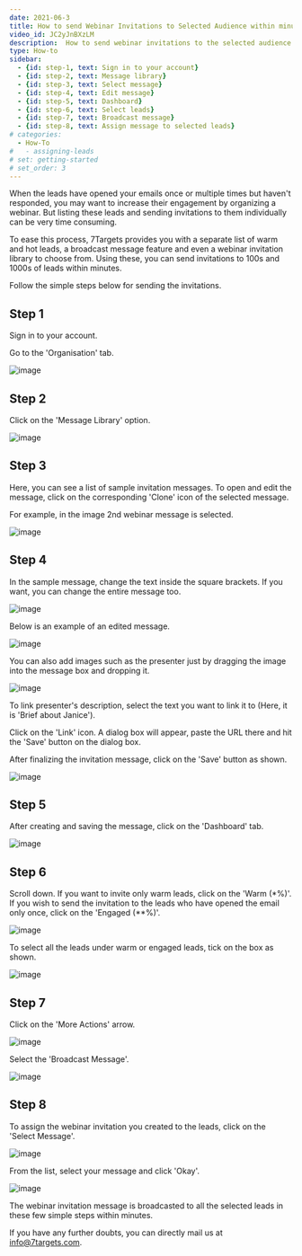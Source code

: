 ```yaml
---
date: 2021-06-3
title: How to send Webinar Invitations to Selected Audience within minutes
video_id: JC2yJnBXzLM
description:  How to send webinar invitations to the selected audience within minutes, such as to the engaged leads or warm leads
type: How-to
sidebar:
  - {id: step-1, text: Sign in to your account}
  - {id: step-2, text: Message library}
  - {id: step-3, text: Select message}
  - {id: step-4, text: Edit message}
  - {id: step-5, text: Dashboard}
  - {id: step-6, text: Select leads}
  - {id: step-7, text: Broadcast message}
  - {id: step-8, text: Assign message to selected leads}
# categories:
  - How-To
#   - assigning-leads
# set: getting-started
# set_order: 3
---
```


When the leads have opened your emails once or multiple times but haven't responded, you may want to increase their engagement by organizing a webinar. But listing these leads and sending invitations to them individually can be very time consuming.

To ease this process, 7Targets provides you with a separate list of warm and hot leads, a broadcast message feature and even a webinar invitation library to choose from. Using these, you can send invitations to 100s and 1000s of leads within minutes.

Follow the simple steps below for sending the invitations.

## Step 1

Sign in to your account.

Go to the 'Organisation' tab.

![image](../../images/webinar-1.png)

## Step 2

Click on the 'Message Library' option.

![image](../../images/webinar-2.png)

## Step 3

Here, you can see a list of sample invitation messages. To open and edit the message, click on the corresponding 'Clone' icon of the selected message.

For example, in the image 2nd webinar message is selected.

![image](../../images/webinar-3.png)

## Step 4

In the sample message, change the text inside the square brackets. If you want, you can change the entire message too.

![image](../../images/webinar-4.png)

Below is an example of an edited message.

![image](../../images/webinar-5.png)

You can also add images such as the presenter just by dragging the image into the message box and dropping it.

![image](../../images/webinar-6.png)

To link presenter's description, select the text you want to link it to (Here, it is 'Brief about Janice'). 

Click on the 'Link' icon. A dialog box will appear, paste the URL there and hit the 'Save' button on the dialog box.

After finalizing the invitation message, click on the 'Save' button as shown.

![image](../../images/webinar-7.png)

## Step 5

After creating and saving the message, click on the 'Dashboard' tab.

![image](../../images/webinar-8.png)

## Step 6

Scroll down. If you want to invite only warm leads, click on the 'Warm (*%)'. If you wish to send the invitation to the leads who have opened the email only once, click on the 'Engaged (**%)'.

![image](../../images/webinar-9.png)

To select all the leads under warm or engaged leads, tick on the box as shown.

![image](../../images/webinar-10.png)

## Step 7

Click on the 'More Actions' arrow.

![image](../../images/webinar-11.png)


Select the 'Broadcast Message'.

![image](../../images/webinar-12.png)

## Step 8

To assign the webinar invitation you created to the leads, click on the 'Select Message'.

![image](../../images/webinar-13.png)

From the list, select your message and click 'Okay'.

![image](../../images/webinar-14.png)

The webinar invitation message is broadcasted to all the selected leads in these few simple steps within minutes.

If you have any further doubts, you can directly mail us at info@7targets.com.
